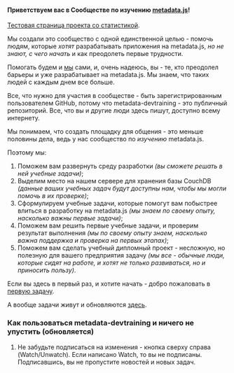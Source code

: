 #### Приветствуем вас в Сообществе по изучению [metadata.js](https://github.com/oknosoft/metadata.js)!

[Тестовая страница проекта со статистикой](https://oknosoft.github.io/metadata-devtraining/).

Мы создали это сообщество с одной единственной целью - помочь людям, которые *хотят* разрабатывать приложения на metadata.js, *но не знают, с чего начать* и как преодолеть первые трудности.

Помогать будем и [мы](http://www.oknosoft.ru/) сами, и, очень надеюсь, вы - те, кто преодолел барьеры и уже разрабатывает на metadata.js. Мы знаем, что таких людей с каждым днем все больше.

Все, что нужно для участия в сообществе - быть зарегистрированным пользователем GitHub, потому что metadata-devtraining - это публичный репозиторий. Все, что вы и другие люди здесь пишут, доступно всему интернету.

Мы понимаем, что создать площадку для общения - это меньше половины дела, ведь у нас сообщество по *изучению* metadata.js.

Поэтому мы:
1. Поможем вам развернуть среду разработки *(вы сможете решать в ней учебные задачи)*;
2. Выделим место на нашем сервере для хранения базы CouchDB *(данные ваших учебных задач будут доступны нам, чтобы мы могли помочь в их проверке)*;
3. Сформулируем учебные задачи, которые помогут вам побыстрее влиться в разработку на metadata.js *(мы знаем по своему опыту, насколько важны первые задачи)*;
4. Поможем вам решить первые учебные задачи, и проверим результат выполнения *(мы по своему опыту знаем, насколько важна поддержка и проверка на первых этапах)*;
5. Поможем вам сделать учебный дипломный проект - несложную, но полезную для вашего предприятия задачу *(мы все - обычные люди, которые сидят на работе, и хотят не только развиваться, но и приносить пользу)*.

Если вы здесь в первый раз, и хотите начать - добро пожаловать в [первую задачу](https://github.com/oknosoft/metadata-devtraining/wiki/%D0%97%D0%B0%D0%B4%D0%B0%D1%87%D0%B0-%E2%84%96-1.-%D0%A0%D0%B0%D0%B7%D0%B2%D0%BE%D1%80%D0%B0%D1%87%D0%B8%D0%B2%D0%B0%D0%B5%D0%BC-%D1%81%D1%80%D0%B5%D0%B4%D1%83-%D1%80%D0%B0%D0%B7%D1%80%D0%B0%D0%B1%D0%BE%D1%82%D0%BA%D0%B8).

А вообще задачи живут и обновляются [здесь](https://github.com/oknosoft/metadata-devtraining/wiki/%D0%97%D0%B0%D0%B4%D0%B0%D1%87%D0%B8).

### Как пользоваться metadata-devtraining и ничего не упустить (обновляется)

1. Не забудьте подписаться на изменения - кнопка сверху справа (Watch/Unwatch). Если написано Watch, то вы не подписаны.
Подписавшись, вы не пропустите новостей и новых задач.
